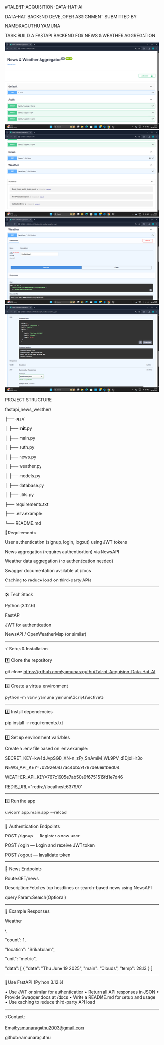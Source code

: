 #TALENT-ACQUISITION-DATA-HAT-AI

DATA-HAT BACKEND DEVELOPER ASSIGNMENT
SUBMITTED BY 

NAME:RAGUTHU YAMUNA

TASK:BUILD A FASTAPI BACKEND FOR NEWS & WEATHER AGGREGATION


![Screenshot (129)](https://github.com/yamunaraguthu/Talent-Acquisition-Data-Hat-AI/blob/main/Screenshot%20(129).png)
![Screenshot (129)](https://github.com/yamunaraguthu/Talent-Acquisition-Data-Hat-AI/blob/main/Screenshot%20(130).png)
![Screenshot (129)](https://github.com/yamunaraguthu/Talent-Acquisition-Data-Hat-AI/blob/main/Screenshot%20(131).png)
![Screenshot (129)](https://github.com/yamunaraguthu/Talent-Acquisition-Data-Hat-AI/blob/main/Screenshot%20(132).png)

PROJECT STRUCTURE

fastapi_news_weather/

├── app/

│   ├── __init__.py

│   ├── main.py

│   ├── auth.py

│   ├── news.py

│   ├── weather.py

│   ├── models.py

│   ├── database.py

│   ├── utils.py

├── requirements.txt

├── .env.example

└── README.md


🚀Requirements



User authentication (signup, login, logout) using JWT tokens

News aggregation (requires authentication) via NewsAPI

Weather data aggregation (no authentication needed)

Swagger documentation available at /docs

Caching to reduce load on third-party APIs

---


🛠 Tech Stack

Python (3.12.6)

FastAPI

JWT for authentication

NewsAPI / OpenWeatherMap (or similar)

---


⚡ Setup & Installation

1️⃣ Clone the repository

git clone https://github.com/yamunaraguthu/Talent-Acquision-Data-Hat-AI


----

2️⃣ Create a virtual environment

python -m venv yamuna
yamuna\Scripts\activate    

----

3️⃣ Install dependencies

pip install -r requirements.txt

----

4️⃣ Set up environment variables

Create a .env file based on .env.example:

SECRET_KEY=kw4dJvpSGD_XN-n_zFy_SnAmiM_WL9PV_d1DjolHr3o

NEWS_API_KEY=7b292e04a7ac4bb59f787de6e9fbed04

WEATHER_API_KEY=767c1905e7ab50e9f6751515fd1e7d46

REDIS_URL="redis://localhost:6379/0"

----

5️⃣ Run the app

uvicorn app.main:app --reload

---


📌 Authentication Endpoints

POST /signup — Register a new user

POST /login — Login and receive JWT token

POST /logout — Invalidate token

---


📌 News Endpoints

Route:GET/news

Description:Fetches top headlines or search-based news using NewsAPI

query Param:Search(Optional)

---

📝 Example Responses

Weather

{

  "count": 1,
  
  "location": "Srikakulam",
  
  "unit": "metric",
  
  "data": [
    {
      "date": "Thu June 19 2025",
      "main": "Clouds",
      "temp": 28.13
    }
  ]

---

📌Use FastAPI (Python 3.12.6)

• Use JWT or similar for authentication
• Return all API responses in JSON
• Provide Swagger docs at /docs
• Write a README.md for setup and usage
• Use caching to reduce third-party API load

---
⚡Contact:

Email:yamunaraguthu2003@gmail.com

github:yamunaraguthu


